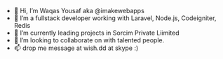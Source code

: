 - 👋 Hi, I’m Waqas Yousaf aka @imakewebapps
- 👀 I’m a fullstack developer working with Laravel, Node.js, Codeigniter, Redis
- 🌱 I’m currently leading projects in Sorcim Private Liimited
- 💞️ I’m looking to collaborate on with talented people.
- 📫 drop me message at wish.dd at skype :)
